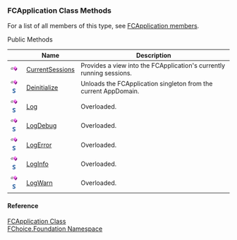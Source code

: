﻿### FCApplication Class Methods

For a list of all members of this type, see [FCApplication members](fcSDK~FChoice.Foundation.FCApplication_members.md).

Public Methods

|   | Name | Description |
| --- | --- | --- |
| ![Public Method](dotnetimages/publicMethod.png) | [CurrentSessions](fcSDK~FChoice.Foundation.FCApplication~CurrentSessions.md) | Provides a view into the FCApplication's currently running sessions.   |
| ![Public Method](dotnetimages/publicMethod.png)![static (Shared in Visual Basic)](dotnetimages/static.png) | [Deinitialize](fcSDK~FChoice.Foundation.FCApplication~Deinitialize.md) | Unloads the FCApplication singleton from the current AppDomain.   |
| ![Public Method](dotnetimages/publicMethod.png)![static (Shared in Visual Basic)](dotnetimages/static.png) | [Log](fcSDK~FChoice.Foundation.FCApplication~Log.md) | Overloaded.    |
| ![Public Method](dotnetimages/publicMethod.png)![static (Shared in Visual Basic)](dotnetimages/static.png) | [LogDebug](fcSDK~FChoice.Foundation.FCApplication~LogDebug.md) | Overloaded.    |
| ![Public Method](dotnetimages/publicMethod.png)![static (Shared in Visual Basic)](dotnetimages/static.png) | [LogError](fcSDK~FChoice.Foundation.FCApplication~LogError.md) | Overloaded.    |
| ![Public Method](dotnetimages/publicMethod.png)![static (Shared in Visual Basic)](dotnetimages/static.png) | [LogInfo](fcSDK~FChoice.Foundation.FCApplication~LogInfo.md) | Overloaded.    |
| ![Public Method](dotnetimages/publicMethod.png)![static (Shared in Visual Basic)](dotnetimages/static.png) | [LogWarn](fcSDK~FChoice.Foundation.FCApplication~LogWarn.md) | Overloaded.    |





#### Reference

[FCApplication Class](fcSDK~FChoice.Foundation.FCApplication.md)  
[FChoice.Foundation Namespace](fcSDK~FChoice.Foundation_namespace.md)